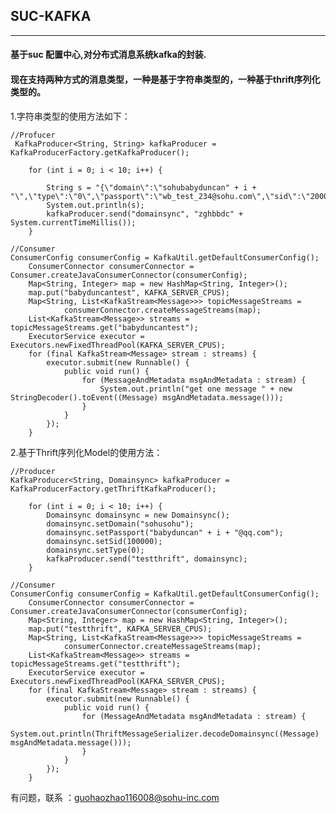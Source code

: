 ## SUC-KAFKA

-----------------

#### 基于suc 配置中心,对分布式消息系统kafka的封装.

#### 现在支持两种方式的消息类型，一种是基于字符串类型的，一种基于thrift序列化类型的。

1.字符串类型的使用方法如下：

    //Profucer
     KafkaProducer<String, String> kafkaProducer = KafkaProducerFactory.getKafkaProducer();

        for (int i = 0; i < 10; i++) {

            String s = "{\"domain\":\"sohubabyduncan" + i + "\",\"type\":\"0\",\"passport\":\"wb_test_234@sohu.com\",\"sid\":\"2000004436\"}";
            System.out.println(s);
            kafkaProducer.send("domainsync", "zghbbdc" + System.currentTimeMillis());
        }

    //Consumer
    ConsumerConfig consumerConfig = KafkaUtil.getDefaultConsumerConfig();
        ConsumerConnector consumerConnector = Consumer.createJavaConsumerConnector(consumerConfig);
        Map<String, Integer> map = new HashMap<String, Integer>();
        map.put("babyduncantest", KAFKA_SERVER_CPUS);
        Map<String, List<KafkaStream<Message>>> topicMessageStreams =
                consumerConnector.createMessageStreams(map);
        List<KafkaStream<Message>> streams = topicMessageStreams.get("babyduncantest");
        ExecutorService executor = Executors.newFixedThreadPool(KAFKA_SERVER_CPUS);
        for (final KafkaStream<Message> stream : streams) {
            executor.submit(new Runnable() {
                public void run() {
                    for (MessageAndMetadata msgAndMetadata : stream) {
                        System.out.println("get one message " + new StringDecoder().toEvent((Message) msgAndMetadata.message()));
                    }
                }
            });
        }

2.基于Thrift序列化Model的使用方法：

    //Producer
    KafkaProducer<String, Domainsync> kafkaProducer = KafkaProducerFactory.getThriftKafkaProducer();

        for (int i = 0; i < 10; i++) {
            Domainsync domainsync = new Domainsync();
            domainsync.setDomain("sohusohu");
            domainsync.setPassport("babyduncan" + i + "@qq.com");
            domainsync.setSid(100000);
            domainsync.setType(0);
            kafkaProducer.send("testthrift", domainsync);
        }

    //Consumer
    ConsumerConfig consumerConfig = KafkaUtil.getDefaultConsumerConfig();
        ConsumerConnector consumerConnector = Consumer.createJavaConsumerConnector(consumerConfig);
        Map<String, Integer> map = new HashMap<String, Integer>();
        map.put("testthrift", KAFKA_SERVER_CPUS);
        Map<String, List<KafkaStream<Message>>> topicMessageStreams =
                consumerConnector.createMessageStreams(map);
        List<KafkaStream<Message>> streams = topicMessageStreams.get("testthrift");
        ExecutorService executor = Executors.newFixedThreadPool(KAFKA_SERVER_CPUS);
        for (final KafkaStream<Message> stream : streams) {
            executor.submit(new Runnable() {
                public void run() {
                    for (MessageAndMetadata msgAndMetadata : stream) {
                        System.out.println(ThriftMessageSerializer.decodeDomainsync((Message) msgAndMetadata.message()));
                    }
                }
            });
        }

    
有问题，联系 ：guohaozhao116008@sohu-inc.com